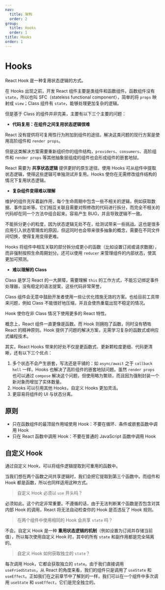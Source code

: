 ```yaml
---
nav:
  title: 架构
  order: 2
group:
  title: Hooks
  order: 1
title: Hooks
order: 1
---
```


# Hooks

React Hook 是一种复用状态逻辑的方式。

在 Hooks 出现之前，开发 React 组件主要是类组件和函数组件。函数组件没有 `state`，所以也叫 SFC（stateless functional component），简单的将 `props` 映射成 `view`；Class 组件有 `state`，能够处理更加复杂的逻辑。

但是基于 Class 的组件并非完美，主要有以下三个主要的问题：

- **代码复用：在组件之间复用状态逻辑很难**

React 没有提供将可复用性行为附加到组件的途径。解决这类问题的现行方案是使用高阶组件和 `render props`。

但是这类解决方案需要重新组织你的组件结构，`providers`、`consumers`、高阶组件和 `render props` 等其他抽象层组成的组件也会形成组件的嵌套地狱。

React 需要为 **共享状态逻辑** 提供更好的原生途径。使用 Hooks 可从组件中提取状态逻辑，使得这些逻辑可单独测试并复用。Hooks 使你在无需修改组件结构的情况下复用状态逻辑。

- **复杂组件变得难以理解**

维护的组件充斥着副作用，每个生命周期中包含一些不相关的逻辑，例如获取数据、事件监听等。它们相互关联且需要对照修改的代码进行拆分，而完全不相关的代码却在同一个方法中组合起来。容易产生 BUG，并且导致逻辑不一致。

不能拆分更小的粒度，因为状态逻辑无处不在，给测试带来一些挑战。这也是很多应用引入状态管理库的原因，但这同时也会带来很多抽象的概念，需要在不同文件间切换，使得复用变得更难。

Hooks 将组件中相互关联的部分拆分成更小的函数（比如设置订阅或请求数据），而非强制按照生命周期划分。还可以使用 `reducer` 来管理组件的内部状态，使其更加可预测。

- **难以理解的 Class**

Class 是学习 React 的一大屏障，需要理解 `this` 的工作方式，不能忘记绑定事件处理器，没有稳定的语法提案，这些代码非常荣誉。

Class 组件会无意中鼓励开发者使用一些让优化措施无效的方案。也给目前工具带来问题，例如 Class 不能很好地压缩，并且会使热重载出现不稳定的情况。

Hook 使你在非 Class 情况下使用更多的 React 特性。

概念上，React 组件一直更像是函数。而 Hook 则拥抱了函数，同时没有牺牲 React 的精神原则。Hook 提供了问题的解决方案，无需学习复杂的函数式或响应式编程技术。

其实，React Hooks 带来的好处不仅是更函数式、更新颗粒度更细、代码更清晰，还有以下三个优点：

1. 多个状态不会产生嵌套，写法还是平铺的：如 `async/await` 之于 `callback hell` 一样，Hooks 也解决了高阶组件的嵌套地狱问题。虽然 `render props` 也可以通过 `compose` 解决这个问题，但使用略为繁琐，而且因为强制封装一个新对象而增加了实体数量。
2. Hooks 可以引用其他 Hooks，自定义 Hooks 更加灵活。
3. 更容易将组件的 UI 与状态分离。

## 原则

- 只在函数组件的最顶层作用域使用 Hook：不要在循环、条件或嵌套函数中调用 Hook
- 只在 React 函数中调用 Hook：不要在普通的 JavaScript 函数中调用 Hook

## 自定义 Hook

通过自定义 Hook，可以将组件逻辑提取到可重用的函数中。

当我们想在两个函数之间共享逻辑时，我们会把它提取到第三个函数中。而组件和 Hook 都是函数，所以也同样适用这种方式。

> 自定义 Hook 必须以 `use` 开头吗？

必须如此。这个约定非常重要。不遵循的话，由于无法判断某个函数是否包含对其内部 Hook 的调用，React 将无法自动检查你的 Hook 是否违反了 Hook 规则。

> 在两个组件中使用相同的 Hook 会共享 `state` 吗？

不会。自定义 Hook 是一种 **重用状态逻辑的机制**（例如设置为订阅并存储当前值），所以每次使用自定义 Hook 时，其中的所有 `state` 和副作用都是完全隔离的。

> 自定义 Hook 如何获取独立的 `state`？

每次调用 Hook，它都会获取独立的 `state`。由于我们直接调用 `useFriedStatus`，从 React 的角度来看，我们的组件只是调用了 `useState` 和 `useEffect`。正如我们在之前章节中了解到的一样，我们可以在一个组件中多次调用 `useState` 和 `useEffect`，它们是完全独立的。
